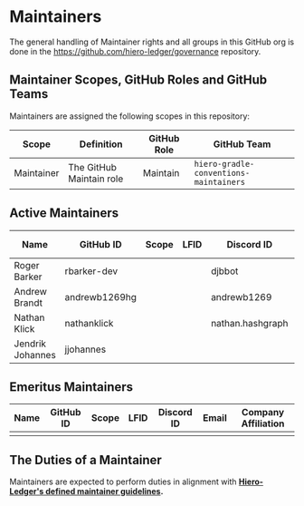 # Maintainers

The general handling of Maintainer rights and all groups in this GitHub org is done in the https://github.com/hiero-ledger/governance repository.

## Maintainer Scopes, GitHub Roles and GitHub Teams

Maintainers are assigned the following scopes in this repository:

|   Scope    |        Definition        | GitHub Role |              GitHub Team               |
|------------|--------------------------|-------------|----------------------------------------|
| Maintainer | The GitHub Maintain role | Maintain    | `hiero-gradle-conventions-maintainers` |

## Active Maintainers

<!-- Please keep this sorted alphabetically by github -->

| Name             |   GitHub ID   | Scope | LFID |    Discord ID    | Email | Company Affiliation |
|----------------- |---------------|-------|------|------------------|-------|---------------------|
| Roger Barker     | rbarker-dev   |       |      | djbbot           |       | Hashgraph           |
| Andrew Brandt    | andrewb1269hg |       |      | andrewb1269      |       | Hashgraph           |
| Nathan Klick     | nathanklick   |       |      | nathan.hashgraph |       | Hashgraph           |
| Jendrik Johannes | jjohannes     |       |      |                  |       | Gradle              |

## Emeritus Maintainers

| Name | GitHub ID | Scope | LFID | Discord ID | Email | Company Affiliation |
|------|-----------|-------|------|------------|-------|---------------------|
|      |           |       |      |            |       |                     |

## The Duties of a Maintainer

Maintainers are expected to perform duties in alignment with **[Hiero-Ledger's defined maintainer guidelines](https://github.com/hiero-ledger/governance/blob/main/roles-and-groups.md#maintainers).**
